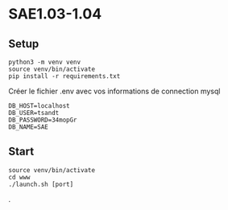 # SAE1.03-1.04

## Setup
```
python3 -m venv venv
source venv/bin/activate
pip install -r requirements.txt 
```

Créer le fichier .env avec vos informations de connection mysql
```
DB_HOST=localhost
DB_USER=tsandt
DB_PASSWORD=34mopGr
DB_NAME=SAE
```

## Start
```
source venv/bin/activate
cd www
./launch.sh [port]
```

.
